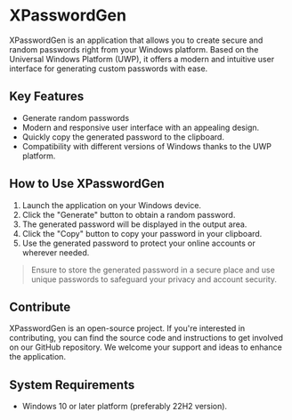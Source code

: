 # XPasswordGen

XPasswordGen is an application that allows you to create secure and random passwords right from your Windows platform. Based on the Universal Windows Platform (UWP), it offers a modern and intuitive user interface for generating custom passwords with ease.

## **Key Features**

- Generate random passwords
- Modern and responsive user interface with an appealing design.
- Quickly copy the generated password to the clipboard.
- Compatibility with different versions of Windows thanks to the UWP platform.

## **How to Use XPasswordGen**

1. Launch the application on your Windows device.
2. Click the "Generate" button to obtain a random password.
3. The generated password will be displayed in the output area.
4. Click the "Copy" button to copy your password in your clipboard.
5. Use the generated password to protect your online accounts or wherever needed.

> Ensure to store the generated password in a secure place and use unique passwords to safeguard your privacy and account security.
> 

## **Contribute**

XPasswordGen is an open-source project. If you're interested in contributing, you can find the source code and instructions to get involved on our GitHub repository. We welcome your support and ideas to enhance the application.

## **System Requirements**

- Windows 10 or later platform (preferably 22H2 version).
